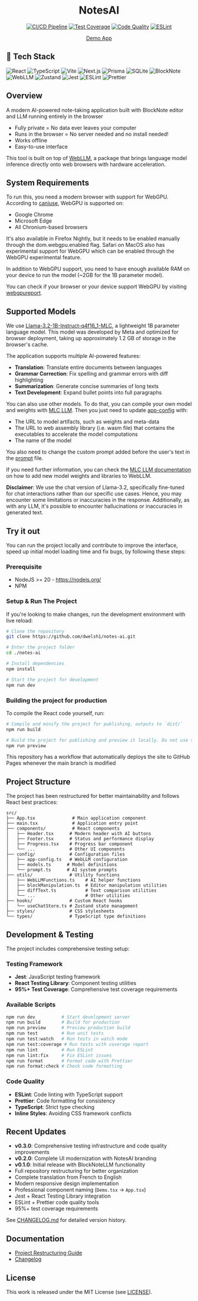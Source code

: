<div align="center">

# NotesAI

[![CI/CD Pipeline](https://github.com/dwelsh1/notes-ai/workflows/CI/CD%20Pipeline/badge.svg)](https://github.com/dwelsh1/notes-ai/actions)
[![Test Coverage](https://img.shields.io/badge/coverage-95%25-brightgreen.svg)](https://github.com/dwelsh1/notes-ai)
[![Code Quality](https://img.shields.io/badge/code%20style-prettier-ff69b4.svg)](https://prettier.io/)
[![ESLint](https://img.shields.io/badge/linted%20by-eslint-blue.svg)](https://eslint.org/)

[Demo App](https://numerique-gouv.github.io/NotesAI/)

</div>

## 🚀 Tech Stack

![React](https://img.shields.io/badge/React-18.2.0-61DAFB?logo=react&logoColor=white)
![TypeScript](https://img.shields.io/badge/TypeScript-5.2.2-3178C6?logo=typescript&logoColor=white)
![Vite](https://img.shields.io/badge/Vite-5.2.0-646CFF?logo=vite&logoColor=white)
![Next.js](https://img.shields.io/badge/Next.js-16.0.0-000000?logo=next.js&logoColor=white)
![Prisma](https://img.shields.io/badge/Prisma-6.18.0-2D3748?logo=prisma&logoColor=white)
![SQLite](https://img.shields.io/badge/SQLite-12.4.1-003B57?logo=sqlite&logoColor=white)
![BlockNote](https://img.shields.io/badge/BlockNote-0.12.4-000000?logo=blocknote&logoColor=white)
![WebLLM](https://img.shields.io/badge/WebLLM-0.2.35-FF6B6B?logo=webllm&logoColor=white)
![Zustand](https://img.shields.io/badge/Zustand-4.5.2-FF6B6B?logo=zustand&logoColor=white)
![Jest](https://img.shields.io/badge/Jest-30.2.0-C21325?logo=jest&logoColor=white)
![ESLint](https://img.shields.io/badge/ESLint-8.57.0-4B32C3?logo=eslint&logoColor=white)
![Prettier](https://img.shields.io/badge/Prettier-3.6.2-F7B93E?logo=prettier&logoColor=white)

## Overview

A modern AI-powered note-taking application built with BlockNote editor and LLM running entirely in the browser

- Fully private = No data ever leaves your computer
- Runs in the browser = No server needed and no install needed!
- Works offline
- Easy-to-use interface

This tool is built on top of [WebLLM](https://github.com/mlc-ai/web-llm), a package that brings language model inference directly onto web browsers with hardware acceleration.

## System Requirements

To run this, you need a modern browser with support for WebGPU. According to [caniuse](https://caniuse.com/?search=WebGPU), WebGPU is supported on:

- Google Chrome
- Microsoft Edge
- All Chronium-based browsers

It's also available in Firefox Nightly, but it needs to be enabled manually through the dom.webgpu.enabled flag. Safari on MacOS also has experimental support for WebGPU which can be enabled through the WebGPU experimental feature.

In addition to WebGPU support, you need to have enough available RAM on your device to run the model (~2GB for the 1B parameter model).

You can check if your browser or your device support WebGPU by visiting [webgpureport](https://webgpureport.org/).

## Supported Models

We use [Llama-3.2-1B-Instruct-q4f16_1-MLC](https://huggingface.co/meta-llama/Meta-Llama-3.2-1B-Instruct), a lightweight 1B parameter language model. This model was developed by Meta and optimized for browser deployment, taking up approximately 1.2 GB of storage in the browser's cache.

The application supports multiple AI-powered features:

- **Translation**: Translate entire documents between languages
- **Grammar Correction**: Fix spelling and grammar errors with diff highlighting
- **Summarization**: Generate concise summaries of long texts
- **Text Development**: Expand bullet points into full paragraphs

You can also use other models. To do that, you can compile your own model and weights with [MLC LLM](https://github.com/mlc-ai/mlc-llm). Then you just need to update [app-config](./src/config/app-config.ts) with:

- The URL to model artifacts, such as weights and meta-data
- The URL to web assembly library (i.e. wasm file) that contains the executables to accelerate the model computations
- The name of the model

You also need to change the custom prompt added before the user's text in the [prompt](./src/config/prompt.ts) file.

If you need further information, you can check the [MLC LLM documentation](https://llm.mlc.ai/docs/deploy/javascript.html) on how to add new model weights and libraries to WebLLM.

**Disclaimer**: We use the chat version of Llama-3.2, specifically fine-tuned for chat interactions rather than our specific use cases. Hence, you may encounter some limitations or inaccuracies in the response. Additionally, as with any LLM, it's possible to encounter hallucinations or inaccuracies in generated text.

## Try it out

You can run the project locally and contribute to improve the interface, speed up initial model loading time and fix bugs, by following these steps:

### Prerequisite

- NodeJS >= 20 - https://nodejs.org/
- NPM

### Setup & Run The Project

If you're looking to make changes, run the development environment with live reload:

```sh
# Clone the repository
git clone https://github.com/dwelsh1/notes-ai.git

# Enter the project folder
cd ./notes-ai

# Install dependencies
npm install

# Start the project for development
npm run dev
```

### Building the project for production

To compile the React code yourself, run:

```sh
# Compile and minify the project for publishing, outputs to `dist/`
npm run build

# Build the project for publishing and preview it locally. Do not use this as a production server as it's not designed for it
npm run preview
```

This repository has a workflow that automatically deploys the site to GitHub Pages whenever the main branch is modified

## Project Structure

The project has been restructured for better maintainability and follows React best practices:

```
src/
├── App.tsx              # Main application component
├── main.tsx             # Application entry point
├── components/          # React components
│   ├── Header.tsx      # Modern header with AI buttons
│   ├── Footer.tsx      # Status and performance display
│   ├── Progress.tsx    # Progress bar component
│   └── ...             # Other UI components
├── config/             # Configuration files
│   ├── app-config.ts   # WebLLM configuration
│   ├── models.ts      # Model definitions
│   └── prompt.ts      # AI system prompts
├── utils/              # Utility functions
│   ├── WebLLMFunctions.ts    # AI helper functions
│   ├── blockManipulation.ts  # Editor manipulation utilities
│   ├── diffText.ts           # Text comparison utilities
│   └── ...                   # Other utilities
├── hooks/              # Custom React hooks
│   └── useChatStore.ts # Zustand state management
├── styles/             # CSS stylesheets
└── types/              # TypeScript type definitions
```

## Development & Testing

The project includes comprehensive testing setup:

### Testing Framework

- **Jest**: JavaScript testing framework
- **React Testing Library**: Component testing utilities
- **95%+ Test Coverage**: Comprehensive test coverage requirements

### Available Scripts

```bash
npm run dev          # Start development server
npm run build        # Build for production
npm run preview      # Preview production build
npm run test         # Run unit tests
npm run test:watch   # Run tests in watch mode
npm run test:coverage # Run tests with coverage report
npm run lint         # Run ESLint
npm run lint:fix     # Fix ESLint issues
npm run format       # Format code with Prettier
npm run format:check # Check code formatting
```

### Code Quality

- **ESLint**: Code linting with TypeScript support
- **Prettier**: Code formatting for consistency
- **TypeScript**: Strict type checking
- **Inline Styles**: Avoiding CSS framework conflicts

## Recent Updates

- **v0.3.0**: Comprehensive testing infrastructure and code quality improvements
- **v0.2.0**: Complete UI modernization with NotesAI branding
- **v0.1.0**: Initial release with BlockNoteLLM functionality
- Full repository restructuring for better organization
- Complete translation from French to English
- Modern responsive design implementation
- Professional component naming (`Demo.tsx` → `App.tsx`)
- Jest + React Testing Library integration
- ESLint + Prettier code quality tools
- 95%+ test coverage requirements

See [CHANGELOG.md](./CHANGELOG.md) for detailed version history.

## Documentation

- [Project Restructuring Guide](./docs/RESTRUCTURE.md)
- [Changelog](./CHANGELOG.md)

## License

This work is released under the MIT License (see [LICENSE](./LICENSE)).
